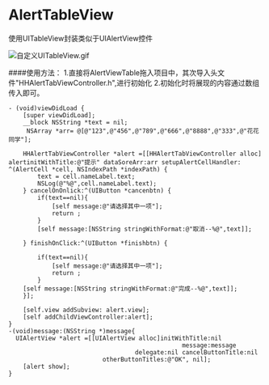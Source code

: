 # AlertTableView
使用UITableView封装类似于UIAlertView控件




![自定义UITableView.gif](http://upload-images.jianshu.io/upload_images/1658521-8c88886b88bfaf38.gif?imageMogr2/auto-orient/strip)



####使用方法：
1.直接将AlertViewTable拖入项目中，其次导入头文件"HHAlertTabViewController.h",进行初始化
2.初始化时将展现的内容通过数组传入即可。

```
- (void)viewDidLoad {
    [super viewDidLoad];
    __block NSString *text = nil;
     NSArray *arr= @[@"123",@"456",@"789",@"666",@"8888",@"333",@"花花同学"];
    
    HHAlertTabViewController *alert =[[HHAlertTabViewController alloc]
alertinitWithTitle:@"提示" dataSoreArr:arr setupAlertCellHandler:
^(AlertCell *cell, NSIndexPath *indexPath) {
        text = cell.nameLabel.text;
        NSLog(@"%@",cell.nameLabel.text);
    } cancelOnOnlick:^(UIButton *cancenbtn) {
        if(text==nil){
            [self message:@"请选择其中一项"];
            return ;
        }
        [self message:[NSString stringWithFormat:@"取消--%@",text]];
        
    } finishOnClick:^(UIButton *finishbtn) {
        
        if(text==nil){
            [self message:@"请选择其中一项"];
            return ;   
        }
    [self message:[NSString stringWithFormat:@"完成--%@",text]];
    }];
    
    [self.view addSubview: alert.view];
    [self addChildViewController:alert];
}
-(void)message:(NSString *)message{
  UIAlertView *alert =[[UIAlertView alloc]initWithTitle:nil 
                                                message:message
                                   delegate:nil cancelButtonTitle:nil
                          otherButtonTitles:@"OK", nil];
    [alert show];
}

```
